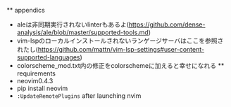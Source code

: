 ** appendics
- aleは非同期実行されないlinterもあるよ(https://github.com/dense-analysis/ale/blob/master/supported-tools.md)
- vim-lspのローカルインストールされないランゲージサーバはここを参照されたし(https://github.com/mattn/vim-lsp-settings#user-content-supported-languages)
- colorscheme_mod.txt内の修正をcolorschemeに加えると幸せになれる
** requirements
- neovim0.4.3
- pip install neovim
- `:UpdateRemotePlugins` after launching nvim
